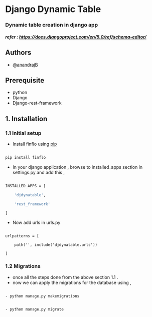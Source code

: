 # Django Dynamic Table

### Dynamic table creation in django app

##### **refer** : https://docs.djangoproject.com/en/5.0/ref/schema-editor/

## Authors

- [@anandrajB](https://github.com/anandrajB)

## Prerequisite

- python
- Django
- Django-rest-framework

## 1. Installation

### 1.1 Initial setup

- Install finflo using [pip](https://pypi.org/project/finflo/)

```bash

pip install finflo

```

- In your django application , browse to installed_apps section in settings.py and add this ,

```bash

INSTALLED_APPS = [

    'djdynatable',

    'rest_framework'

]

```

- Now add urls in urls.py

```

urlpatterns = [

    path('', include('djdynatable.urls'))

]

```

### 1.2 Migrations

- once all the steps done from the above section 1.1 .
- now we can apply the migrations for the database using ,

```

- python manage.py makemigrations

```

```

- python manage.py migrate 

```
